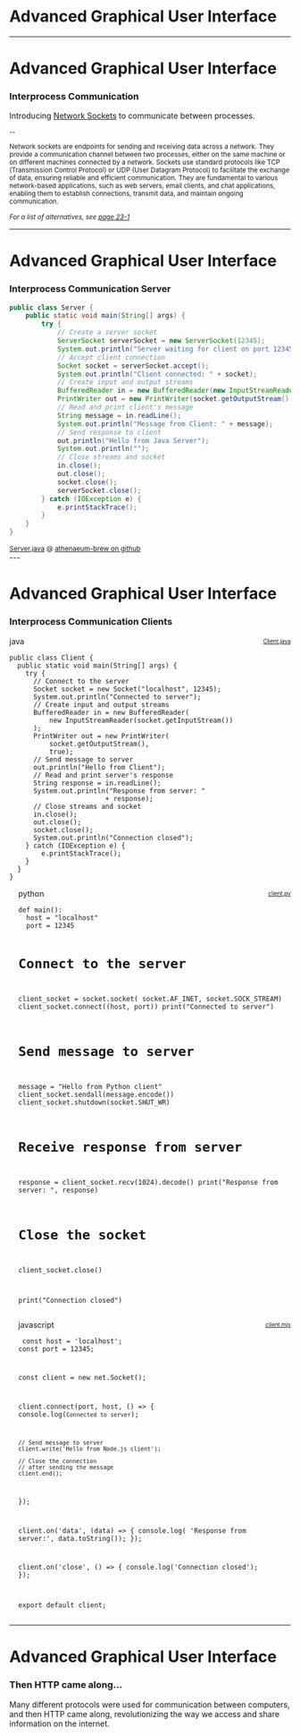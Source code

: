 <style>
    .qwe {
        position: relative;
    }
    .qwe a {
        float: right;
        font-size: 10px;
        position: absolute;
        right: 0;
        bottom: 3px;
    }
</style>


# Advanced Graphical User Interface

---

# Advanced Graphical User Interface

### Interprocess Communication

Introducing [Network Sockets](https://en.wikipedia.org/wiki/Network_socket) to communicate between processes.

<small>

--

Network sockets are endpoints for sending and receiving data across a network. They provide a communication channel between two processes, either on the same machine or on different machines connected by a network. Sockets use standard protocols like TCP (Transmission Control Protocol) or UDP (User Datagram Protocol) to facilitate the exchange of data, ensuring reliable and efficient communication. They are fundamental to various network-based applications, such as web servers, email clients, and chat applications, enabling them to establish connections, transmit data, and maintain ongoing communication.

*For a list of alternatives, see [page 23-1](/slides/23-1.html)*
</small>

---

# Advanced Graphical User Interface

### Interprocess Communication Server

```java
public class Server {
    public static void main(String[] args) {
        try {
            // Create a server socket
            ServerSocket serverSocket = new ServerSocket(12345);
            System.out.println("Server waiting for client on port 12345");
            // Accept client connection
            Socket socket = serverSocket.accept();
            System.out.println("Client connected: " + socket);
            // Create input and output streams
            BufferedReader in = new BufferedReader(new InputStreamReader(socket.getInputStream()));
            PrintWriter out = new PrintWriter(socket.getOutputStream(), true);
            // Read and print client's message
            String message = in.readLine();
            System.out.println("Message from Client: " + message);
            // Send response to client
            out.println("Hello from Java Server");
            System.out.println("");
            // Close streams and socket
            in.close();
            out.close();
            socket.close();
            serverSocket.close();
        } catch (IOException e) {
            e.printStackTrace();
        }
    }
}
```
<div class="font-monospace" style="font-size: 12px;">
<a href="https://github.com/athenaeum-brew/webapp-examples/blob/main/ClientServer/Server.java">Server.java</a> 
@
<a href="https://github.com/athenaeum-brew">athenaeum-brew on github</a> 
</div>
---

# Advanced Graphical User Interface

### Interprocess Communication Clients

<div class="d-flex justify-content-between">
    <div>
        <div class="font-monospace qwe">java 
            <a href="https://github.com/athenaeum-brew/webapp-examples/blob/main/ClientServer/Client.java">Client.java</a>
        </div>
        <pre><code class="language-java">public class Client {
  public static void main(String[] args) {
    try {
      // Connect to the server
      Socket socket = new Socket("localhost", 12345);
      System.out.println("Connected to server");
      // Create input and output streams
      BufferedReader in = new BufferedReader(
          new InputStreamReader(socket.getInputStream())
      );
      PrintWriter out = new PrintWriter(
          socket.getOutputStream(), 
          true);
      // Send message to server
      out.println("Hello from Client");
      // Read and print server's response
      String response = in.readLine();
      System.out.println("Response from server: "
                        + response);
      // Close streams and socket
      in.close();
      out.close();
      socket.close();
      System.out.println("Connection closed");
    } catch (IOException e) {
        e.printStackTrace();
    }
  }
}</code>
</pre></div>
    <div style="flex: 1; margin-left:1rem;">
        <div class="font-monospace qwe">python
            <a href="https://github.com/athenaeum-brew/webapp-examples/blob/main/ClientServer/client.py" style="float:right; font-size:10px;">client.py</a>
        </div>
        <pre><code class="language-python">def main():
  host = "localhost"
  port = 12345
  
  # Connect to the server
  client_socket = socket.socket(
      socket.AF_INET, 
      socket.SOCK_STREAM)
  client_socket.connect((host, port))
  print("Connected to server")
  
  # Send message to server
  message = "Hello from Python client"
  client_socket.sendall(message.encode())
  client_socket.shutdown(socket.SHUT_WR)  
  
  # Receive response from server
  response = client_socket.recv(1024).decode()
  print("Response from server: ", 
        response)
  
  # Close the socket
  client_socket.close()
  
  print("Connection closed")</code></pre>
    </div>
    <div style="flex: 1; margin-left:1rem;">
        <div class="font-monospace qwe">javascript
            <a href="https://github.com/athenaeum-brew/webapp-examples/blob/main/ClientServer/client.mjs" style="float:right; font-size:10px;">client.mjs</a>
        </div>
        <pre><code class="language-javascript">
const host = 'localhost';
const port = 12345;

const client = new net.Socket();

client.connect(port, host, () => {
    console.log(`Connected to server`);
    
    // Send message to server
    client.write('Hello from Node.js client');

    // Close the connection 
    // after sending the message
    client.end();
});

client.on('data', (data) => {
    console.log(
        'Response from server:', 
        data.toString());
});

client.on('close', () => {
    console.log('Connection closed');
});

export default client;</code></pre>
    </div>
</div>

---

# Advanced Graphical User Interface

### Then HTTP came along...

Many different protocols were used for communication between computers, and then HTTP came along, revolutionizing the way we access and share information on the internet.
